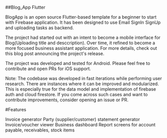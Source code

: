 ##Blog_App Flutter

BlogApp is an open source Flutter-based template for a beginner to start with Firebase application. It has been designed to use Email SignIn SignUp and uploading tasks as backend.

The project had started out with an intent to become a mobile interface for Blog(Uploading title and desccription). Over time, it refined to become a more focused business assistant application. For more details, check out this blog post announcing the project's release.

The project was developed and tested for Android. Please feel free to contribute and open PRs for iOS support.

Note: The codebase was developed in fast iterations while performing user research. There are instances where it can be improved and modularized. This is especially true for the data model and implementation of firebase auth and cloud firestore. If you come across such cases and want to contribute improvements, consider opening an issue or PR.

#Features

  Invoice generator
  Party (supplier/customer) statement generator
  Invoice/voucher viewer
  Business dashboard
  Report screens for account payable, receivables, stock items

